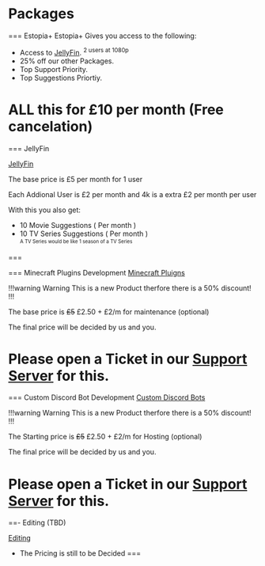 # Packages

=== Estopia+ 
Estopia+ Gives you access to the following:

- Access to [JellyFin](Jelly/JellyFin.md). <sup>2 users at 1080p<sup>
- 25% off our other Packages.
- Top Support Priority.
- Top Suggestions Priortiy.

ALL this for £10 per month (Free cancelation)
=== 

=== JellyFin

[JellyFin](Jelly/JellyFin.md)

The base price is £5 per month for 1 user 

Each Addional User is £2 per month
and 4k is a extra £2 per month per user

With this you also get:
- 10 Movie Suggestions ( Per month )
- 10 TV Series Suggestions ( Per month )<br>
<sup><sub>A TV Series would be like 1 season of a TV Series <sub><sup>

=== 

=== Minecraft Plugins Development
[Minecraft Pluigns](https://developments.estopia.net/minecraft-plugins/plugins/)

!!!warning Warning
This is a new Product therfore there is a 50% discount!
!!!

The base price is ~~£5~~ £2.50 + £2/m for maintenance (optional)

The final price will be decided by us and you.

Please open a Ticket in our [Support Server](https://discord.gg/YHqYJ4V4NF) for this.
===

=== Custom Discord Bot Development
[Custom Discord Bots](https://developments.estopia.net/Discord-Bots/custom)

!!!warning Warning
This is a new Product therfore there is a 50% discount!
!!!

The Starting price is ~~£5~~ £2.50 + £2/m for Hosting (optional)

The final price will be decided by us and you.

Please open a Ticket in our [Support Server](https://discord.gg/YHqYJ4V4NF) for this.
===

==- Editing (TBD)

[Editing](/Editing/Editings.md)

- The Pricing is still to be Decided
===